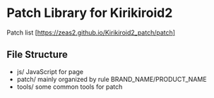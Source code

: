Patch Library for Kirikiroid2
=============================

Patch list [https://zeas2.github.io/Kirikiroid2_patch/patch]

File Structure
--------------
- js/ JavaScript for page
- patch/ mainly organized by rule BRAND_NAME/PRODUCT_NAME
- tools/ some common tools for patch